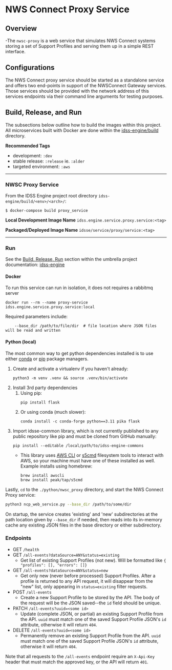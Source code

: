 # NWS Connect Proxy Service

## Overview
-The `nwsc-proxy` is a web service that simulates NWS Connect systems storing a set of Support Profiles and serving them up in a simple REST interface.

## Configurations
The NWS Connect proxy service should be started as a standalone service and offers two end-points in support of the NWSConnect Gateway services. Those services should be provided with the network address of this services endpoints via their command line arguments for testing purposes.


## Build, Release, and Run
The subsections below outline how to build the images within this project. All microservices built with Docker are done within the
[idss-engine/build](https://github.com/NOAA-GSL/idss-engine/build/) directory.

**Recommended Tags**
- development: `:dev`
- stable release: `:release` ie. `:alder`
- targeted environment: `:aws`

---
### NWSC Proxy Service
From the IDSS Engine project root directory `idss-engine/build/<env>/<arch>/`:

`$ docker-compose build proxy_service`

**Local Development Image Name** `idss.engine.service.proxy.service:<tag>`

**Packaged/Deployed Image Name** `idsse/service/proxy/service:<tag>`

---

### Run

See the [Build, Release, Run](https://github.com/NOAA-GSL/idss-engine/blob/main/README.md#running-idss-engine) section within the umbrella project documentation: [idss-engine](https://github.com/NOAA-GSL/idss-engine)

#### Docker

To run this service can run in isolation, it does not requires a rabbitmq server

```
docker run --rm --name proxy-service idss.engine.service.proxy.service:local
```

Required parameters include:
```
    --base_dir /path/to/file/dir  # file location where JSON files will be read and written
```
#### Python (local)

The most common way to get python dependencies installed is to use either [conda](https://docs.conda.io/projects/conda/en/latest/user-guide/install/index.html#installing-conda-on-a-system-that-has-other-python-installations-or-packages) or [pip](https://packaging.python.org/en/latest/tutorials/installing-packages/) package managers.

1. Create and activate a virtualenv if you haven't already:
    ```
    python3 -m venv .venv && source .venv/bin/activate
    ```
2. Install 3rd party dependencies
   1. Using pip:
        ```
        pip install flask
        ```
    1. Or using conda (much slower):
        ```
        conda install -c conda-forge python==3.11 pika flask
        ```
3. Import idsse-common library, which is not currently published to any public repository like pip and must be cloned from GitHub manually:
    ```
    pip install --editable /local/path/to/idss-engine-commons
    ```
    - This library uses [AWS CLI](https://docs.aws.amazon.com/cli/latest/userguide/getting-started-install.html) or [s5cmd](https://github.com/peak/s5cmd/blob/master/README.md#installation) filesystem tools to interact with AWS, so your machine must have one of these installed as well. Example installs using homebrew:
        ```
        brew install awscli
        brew install peak/tap/s5cmd
        ```

Lastly, `cd` to the `./python/nwsc_proxy` directory, and start the NWS Connect Proxy service:
```sh
python3 ncp_web_service.py --base_dir /path/to/some/dir
```

On startup, the service creates 'existing' and 'new' subdirectories at the path location given by `--base_dir` if needed, then reads into its in-memory cache any existing JSON files in the base directory or either subdirectory.

### Endpoints
- GET `/health`
- GET `/all-events?dataSource=ANY&status=existing`
  - Get list of existing Support Profiles (not new). Will be formatted like `{ "profiles": [], "errors": []}`
- GET `/all-events?dataSource=ANY&status=new`
  - Get only new (never before processed) Support Profiles. After a profile is returned to any API request, it will disappear from the "new" list, only appearing in `status=existing` filter requests.
- POST `/all-events`
  - Create a new Support Profile to be stored by the API. The body of the request will be the JSON saved--the `id` field should be unique.
- PATCH `/all-events?uuid=<some id>`
  - Update (complete JSON, or partial) an existing Support Profile from the API. `uuid` must match one of the saved Support Profile JSON's `id` attribute, otherwise it will return `404`.
- DELETE `/all-events?uuid=<some id>`
  - Permanently remove an existing Support Profile from the API. `uuid` must match one of the saved Support Profile JSON's `id` attribute, otherwise it will return `404`.

Note that all requests to the `/all-events` endpoint require an `X-Api-Key` header that must match the approved key, or the API will return `401`.